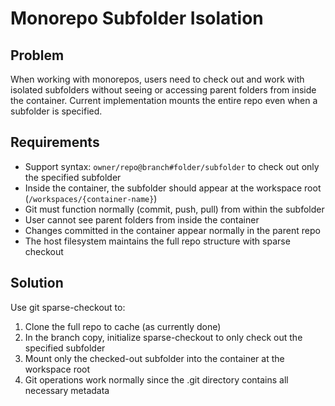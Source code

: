 # Monorepo Subfolder Isolation

## Problem
When working with monorepos, users need to check out and work with isolated subfolders without seeing or accessing parent folders from inside the container. Current implementation mounts the entire repo even when a subfolder is specified.

## Requirements
- Support syntax: `owner/repo@branch#folder/subfolder` to check out only the specified subfolder
- Inside the container, the subfolder should appear at the workspace root (`/workspaces/{container-name}`)
- Git must function normally (commit, push, pull) from within the subfolder
- User cannot see parent folders from inside the container
- Changes committed in the container appear normally in the parent repo
- The host filesystem maintains the full repo structure with sparse checkout

## Solution
Use git sparse-checkout to:
1. Clone the full repo to cache (as currently done)
2. In the branch copy, initialize sparse-checkout to only check out the specified subfolder
3. Mount only the checked-out subfolder into the container at the workspace root
4. Git operations work normally since the .git directory contains all necessary metadata
